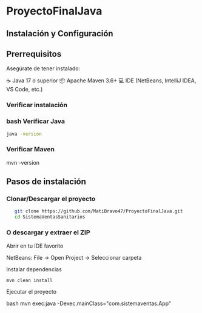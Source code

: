 ﻿# ProyectoFinalJava

## Instalación y Configuración

## Prerrequisitos
Asegúrate de tener instalado:

☕ Java 17 o superior
📦 Apache Maven 3.6+
💻 IDE (NetBeans, IntelliJ IDEA, VS Code, etc.)

### Verificar instalación
### bash Verificar Java
```bash 
java -version
```
### Verificar Maven
mvn -version
## Pasos de instalación

### Clonar/Descargar el proyecto

```bash 
   git clone https://github.com/MatiBravo47/ProyectoFinalJava.git
   cd SistemaVentasSanitarios
```   
### O descargar y extraer el ZIP

Abrir en tu IDE favorito

NetBeans: File → Open Project → Seleccionar carpeta

Instalar dependencias

```bash
mvn clean install
```

Ejecutar el proyecto

bash   mvn exec:java -Dexec.mainClass="com.sistemaventas.App"


